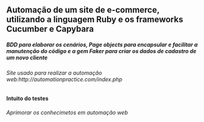 

## Automação de um site de e-commerce, utilizando a linguagem Ruby e os frameworks Cucumber e Capybara
<h5> BDD para elaborar os cenários, Page objects para encapsular e facilitar a manutenção do código e a gem Faker para criar os dados de cadastro de um novo cliente </h5>


<h6>Site usado para realizar a automação web:http://automationpractice.com/index.php </h6>


#### Intuito do testes
<h6> Aprimorar os conhecimetos em automação web </h6>



